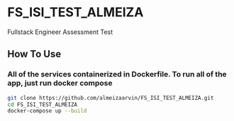 # FS_ISI_TEST_ALMEIZA
Fullstack Engineer Assessment Test 

## How To Use

### All of the services containerized in Dockerfile. To run all of the app, just run docker compose 

```bash
git clone https://github.com/almeizaarvin/FS_ISI_TEST_ALMEIZA.git
cd FS_ISI_TEST_ALMEIZA
docker-compose up --build

